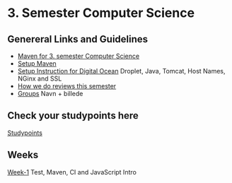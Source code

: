 # 3. Semester Computer Science

## Genereral Links and Guidelines
- [Maven for 3. semester Computer Science](https://docs.google.com/document/d/1WhUccsbU7SzomqSKau30BcmfsvjBMCNDsWGohFFmyRI/edit?usp=sharing)
- [Setup Maven](https://docs.google.com/document/d/1CvQIW5lY4rOE4tsL92OllhPloIC3rz1fvE1jNxpD7Go/edit?usp=sharing)
- [Setup Instruction for Digital Ocean](https://docs.google.com/document/d/1pP1eLz1r-gxPhzzZcEyhQMKIiv_kxFkQKZu_XC8IjFg/edit?usp=sharing) Droplet, Java, Tomcat, Host Names, NGinx and SSL
- [How we do reviews this semester](https://docs.google.com/document/d/11B-nUI3B4LQNXGe2yGmPPCrosXgRlkhBMcbPa2yLeo8/edit?usp=sharing)
- [Groups](https://docs.google.com/document/d/1-uTKp8SJwT6RXIBY1XxmaWtPK6rRvesc6JHD9rKEXRc/edit?usp=sharing) Navn + billede

## Check your studypoints here
[Studypoints](https://studypoints.info)

## Weeks
[Week-1](https://github.com/cphdat3sem2019spring/Week-01) Test, Maven, CI and JavaScript Intro

